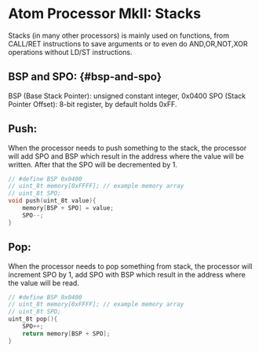 # Atom Processor MkII: Stacks

Stacks (in many other processors) is mainly used on functions, from CALL/RET instructions to save arguments or to even do AND,OR,NOT,XOR operations without LD/ST instructions.

## BSP and SPO: {#bsp-and-spo}
BSP (Base Stack Pointer): unsigned constant integer, 0x0400
SPO (Stack Pointer Offset): 8-bit register, by default holds 0xFF.

## Push:
When the processor needs to push something to the stack, the processor will add SPO and BSP which result in the address where the value will be written.
After that the SPO will be decremented by 1.
```c
// #define BSP 0x0400
// uint_8t memory[0xFFFF]; // example memory array
// uint_8t SPO;
void push(uint_8t value){
    memory[BSP + SPO] = value;
    SPO--;
}
```

## Pop:
When the processor needs to pop something from stack, the processor will increment SPO by 1, add SPO with BSP which result in the address where the value will be read.
```c
// #define BSP 0x0400
// uint_8t memory[0xFFFF]; // example memory array
// uint_8t SPO;
uint_8t pop(){
    SPO++;
    return memory[BSP + SPO];
}
```
